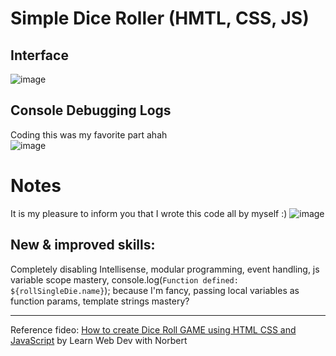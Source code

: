 # Simple Dice Roller (HMTL, CSS, JS)
## Interface
![image](https://github.com/user-attachments/assets/8b70a12a-c407-4013-9885-d2767bfbd30e)
## Console Debugging Logs
Coding this was my favorite part ahah <br/>
![image](https://github.com/user-attachments/assets/8d38fb61-152a-4216-bc76-0ad04db27c74)

# Notes
It is my pleasure to inform you that I wrote this code all by myself :)
![image](https://github.com/user-attachments/assets/bff10a3c-4a09-4a67-bfe1-766125bea6b5) <br/>

## New & improved skills:
Completely disabling Intellisense, modular programming, event handling, js variable scope mastery, console.log(`Function defined: ${rollSingleDie.name}`); because I'm fancy, passing local variables as function params, template strings mastery?

---
Reference fideo: [How to create Dice Roll GAME using HTML CSS and JavaScript](https://youtu.be/Wi-2jF2VC_4) by Learn Web Dev with Norbert

